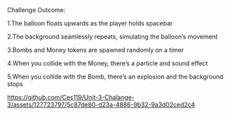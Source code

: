 Challenge Outcome:

1.The balloon floats upwards as the player holds spacebar

2.The background seamlessly repeats, simulating the balloon’s movement

3.Bombs and Money tokens are spawned randomly on a timer

4.When you collide with the Money, there’s a particle and sound effect

5.When you collide with the Bomb, there’s an explosion and the background stops


https://github.com/Ces119/Unit-3-Chalange-3/assets/127723797/5c87de80-d23a-4886-9b32-9a3d02ced2c4


